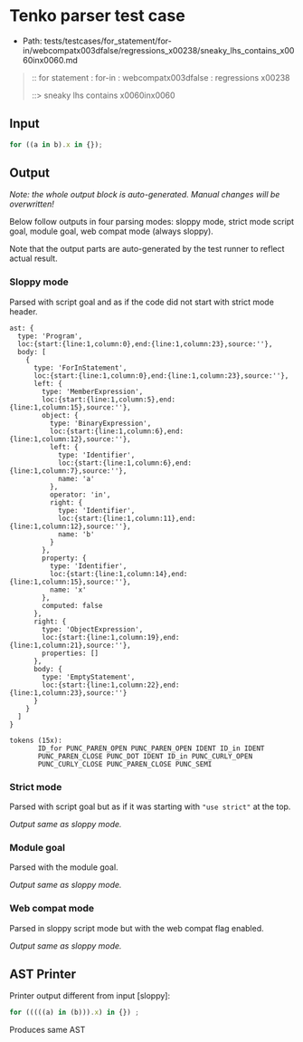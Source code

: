 # Tenko parser test case

- Path: tests/testcases/for_statement/for-in/webcompatx003dfalse/regressions_x00238/sneaky_lhs_contains_x0060inx0060.md

> :: for statement : for-in : webcompatx003dfalse : regressions x00238
>
> ::> sneaky lhs contains x0060inx0060

## Input

`````js
for ((a in b).x in {});
`````

## Output

_Note: the whole output block is auto-generated. Manual changes will be overwritten!_

Below follow outputs in four parsing modes: sloppy mode, strict mode script goal, module goal, web compat mode (always sloppy).

Note that the output parts are auto-generated by the test runner to reflect actual result.

### Sloppy mode

Parsed with script goal and as if the code did not start with strict mode header.

`````
ast: {
  type: 'Program',
  loc:{start:{line:1,column:0},end:{line:1,column:23},source:''},
  body: [
    {
      type: 'ForInStatement',
      loc:{start:{line:1,column:0},end:{line:1,column:23},source:''},
      left: {
        type: 'MemberExpression',
        loc:{start:{line:1,column:5},end:{line:1,column:15},source:''},
        object: {
          type: 'BinaryExpression',
          loc:{start:{line:1,column:6},end:{line:1,column:12},source:''},
          left: {
            type: 'Identifier',
            loc:{start:{line:1,column:6},end:{line:1,column:7},source:''},
            name: 'a'
          },
          operator: 'in',
          right: {
            type: 'Identifier',
            loc:{start:{line:1,column:11},end:{line:1,column:12},source:''},
            name: 'b'
          }
        },
        property: {
          type: 'Identifier',
          loc:{start:{line:1,column:14},end:{line:1,column:15},source:''},
          name: 'x'
        },
        computed: false
      },
      right: {
        type: 'ObjectExpression',
        loc:{start:{line:1,column:19},end:{line:1,column:21},source:''},
        properties: []
      },
      body: {
        type: 'EmptyStatement',
        loc:{start:{line:1,column:22},end:{line:1,column:23},source:''}
      }
    }
  ]
}

tokens (15x):
       ID_for PUNC_PAREN_OPEN PUNC_PAREN_OPEN IDENT ID_in IDENT
       PUNC_PAREN_CLOSE PUNC_DOT IDENT ID_in PUNC_CURLY_OPEN
       PUNC_CURLY_CLOSE PUNC_PAREN_CLOSE PUNC_SEMI
`````

### Strict mode

Parsed with script goal but as if it was starting with `"use strict"` at the top.

_Output same as sloppy mode._

### Module goal

Parsed with the module goal.

_Output same as sloppy mode._

### Web compat mode

Parsed in sloppy script mode but with the web compat flag enabled.

_Output same as sloppy mode._

## AST Printer

Printer output different from input [sloppy]:

````js
for (((((a) in (b))).x) in {}) ;
````

Produces same AST

